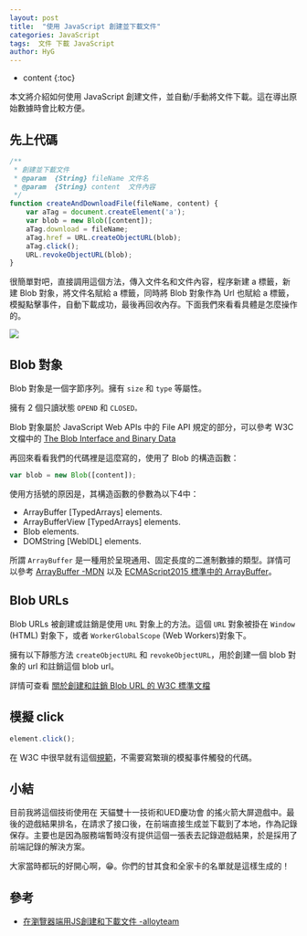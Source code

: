 ```yaml
---
layout: post
title:  "使用 JavaScript 創建並下載文件"
categories: JavaScript
tags:  文件 下載 JavaScript
author: HyG
---
```


* content
{:toc}

本文將介紹如何使用 JavaScript 創建文件，並自動/手動將文件下載。這在導出原始數據時會比較方便。

## 先上代碼

```js
/**
 * 創建並下載文件
 * @param  {String} fileName 文件名
 * @param  {String} content  文件內容
 */
function createAndDownloadFile(fileName, content) {
    var aTag = document.createElement('a');
    var blob = new Blob([content]);
    aTag.download = fileName;
    aTag.href = URL.createObjectURL(blob);
    aTag.click();
    URL.revokeObjectURL(blob);
}
```

很簡單對吧，直接調用這個方法，傳入文件名和文件內容，程序新建 a 標籤，新建 Blob 對象，將文件名賦給 a 標籤，同時將 Blob 對象作為 Url 也賦給 a 標籤，模擬點擊事件，自動下載成功，最後再回收內存。下面我們來看看具體是怎麼操作的。





![](https://img.alicdn.com/tfs/TB16.GnOpXXXXXdapXXXXXXXXXX-307-134.png)

## Blob 對象

Blob 對象是一個字節序列。擁有 `size` 和 `type` 等屬性。

擁有 2 個只讀狀態 `OPEND` 和 `CLOSED。`

Blob 對象屬於 JavaScript Web APIs 中的 File API 規定的部分，可以參考 W3C 文檔中的 [ The Blob Interface and Binary Data](https://www.w3.org/TR/2015/WD-FileAPI-20150421/#blob)

再回來看看我們的代碼裡是這麼寫的，使用了 Blob 的構造函數：

```js
var blob = new Blob([content]);
```

使用方括號的原因是，其構造函數的參數為以下4中：

- ArrayBuffer [TypedArrays] elements.
- ArrayBufferView [TypedArrays] elements.
- Blob elements.
- DOMString [WebIDL] elements.

所謂 `ArrayBuffer` 是一種用於呈現通用、固定長度的二進制數據的類型。詳情可以參考 [ArrayBuffer -MDN](https://developer.mozilla.org/zh-CN/docs/Web/JavaScript/Reference/Global_Objects/ArrayBuffer) 以及 [ECMAScript2015 標準中的 ArrayBuffer](http://www.ecma-international.org/ecma-262/6.0/#sec-arraybuffer-objects)。

## Blob URLs

Blob URLs 被創建或註銷是使用 `URL` 對象上的方法。這個 `URL` 對象被掛在 `Window` (HTML) 對象下，或者 `WorkerGlobalScope` (Web Workers)對象下。

擁有以下靜態方法 `createObjectURL` 和 `revokeObjectURL`，用於創建一個 blob 對象的 url 和註銷這個 blob url。

詳情可查看 [關於創建和註銷 Blob URL 的 W3C 標準文檔]( https://www.w3.org/TR/2015/WD-FileAPI-20150421/#creating-revoking)

## 模擬 click

```js
element.click();
```

在 W3C 中很早就有這個[規範](https://www.w3.org/TR/DOM-Level-2-HTML/html.html#ID-2651361)，不需要寫繁瑣的模擬事件觸發的代碼。

## 小結

目前我將這個技術使用在 天貓雙十一技術和UED慶功會 的搖火箭大屏遊戲中。最後的遊戲結果排名，在請求了接口後，在前端直接生成並下載到了本地，作為記錄保存。主要也是因為服務端暫時沒有提供這個一張表去記錄遊戲結果，於是採用了前端記錄的解決方案。

大家當時都玩的好開心啊，😁。你們的甘其食和全家卡的名單就是這樣生成的！

## 參考

- [在瀏覽器端用JS創建和下載文件 -alloyteam](http://www.alloyteam.com/2014/01/use-js-file-download/)
